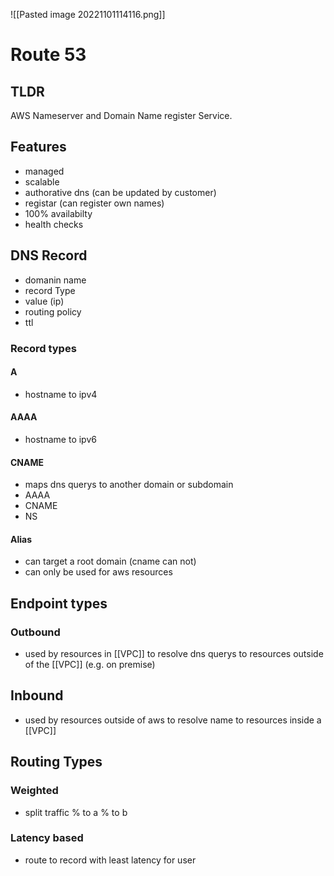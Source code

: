![[Pasted image 20221101114116.png]]
# Route 53

## TLDR
AWS Nameserver and Domain Name register Service.

## Features
- managed
- scalable
- authorative dns (can be updated by customer)
- registar (can register own names)
- 100% availabilty
- health checks

## DNS Record
- domanin name
- record Type
- value (ip)
- routing policy
- ttl

### Record types

#### A
- hostname to ipv4

#### AAAA
- hostname to ipv6

#### CNAME
- maps dns querys to another domain or subdomain
- AAAA
- CNAME
- NS

#### Alias
- can target a root domain (cname can not)
- can only be used for aws resources

## Endpoint types

### Outbound
- used by resources in [[VPC]] to resolve dns querys to resources outside of the [[VPC]]  (e.g. on premise)

## Inbound
- used by resources outside of aws to resolve name to resources inside a [[VPC]]

## Routing Types

### Weighted
- split traffic % to a % to b

### Latency based
- route to record with least latency for user
